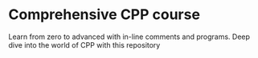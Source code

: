 # Comprehensive CPP course
Learn from zero to advanced with in-line comments and programs. Deep dive into the world of CPP with this repository
